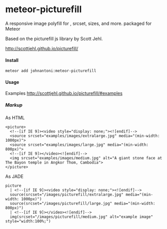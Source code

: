 # meteor-picturefill

A responsive image polyfill for <picture>, srcset, sizes, and more. packaged for Meteor

Based on the picturefill js library by Scott Jehl.

http://scottjehl.github.io/picturefill/

#### Install

    meteor add johnantoni:meteor-picturefill

#### Usage

Examples http://scottjehl.github.io/picturefill/#examples

##### Markup

As HTML

    <picture>
      <!--[if IE 9]><video style="display: none;"><![endif]-->
      <source srcset="examples/images/extralarge.jpg" media="(min-width: 1000px)">
      <source srcset="examples/images/large.jpg" media="(min-width: 800px)">
      <!--[if IE 9]></video><![endif]-->
      <img srcset="examples/images/medium.jpg" alt="A giant stone face at The Bayon temple in Angkor Thom, Cambodia">
    </picture>

As JADE

    picture
      | <!--[if IE 9]><video style="display: none;"><![endif]-->
      source(srcset="/images/picturefill/extralarge.jpg" media="(min-width: 1000px)")
      source(srcset="/images/picturefill/large.jpg" media="(min-width: 800px)")
      | <!--[if IE 9]></video><![endif]-->
      img(srcset="/images/picturefill/medium.jpg" alt="example image" style="width:100%;")
